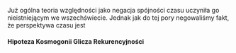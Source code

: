Już ogólna teoria względności jako negacja spójności czasu uczyniła go nieistniejącym we wszechświecie. Jednak jak do tej pory negowaliśmy fakt, że perspektywa czasu jest 

#### Hipoteza Kosmogonii Glicza Rekurencyjności